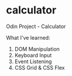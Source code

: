 # calculator

Odin Project - Calculator

What I've learned:

1. DOM Manipulation
2. Keyboard Input
3. Event Listening
4. CSS Grid & CSS Flex
